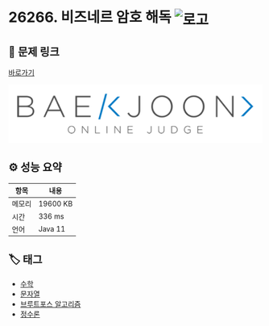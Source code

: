 # 26266. 비즈네르 암호 해독 <img src="https://d2gd6pc034wcta.cloudfront.net/tier/11.svg" alt="로고" height="32" style="vertical-align: middle;" />

## 🔗 문제 링크

[바로가기](https://www.acmicpc.net/problem/26266)

![백준 로고](../../images/boj.png)

## ⚙️ 성능 요약

| 항목   | 내용     |
| ------ | -------- |
| 메모리 | 19600 KB |
| 시간   | 336 ms   |
| 언어   | Java 11  |

## 🏷️ 태그

- [수학](https://www.acmicpc.net/problemset?sort=ac_desc&algo=124)
- [문자열](https://www.acmicpc.net/problemset?sort=ac_desc&algo=158)
- [브루트포스 알고리즘](https://www.acmicpc.net/problemset?sort=ac_desc&algo=125)
- [정수론](https://www.acmicpc.net/problemset?sort=ac_desc&algo=95)
